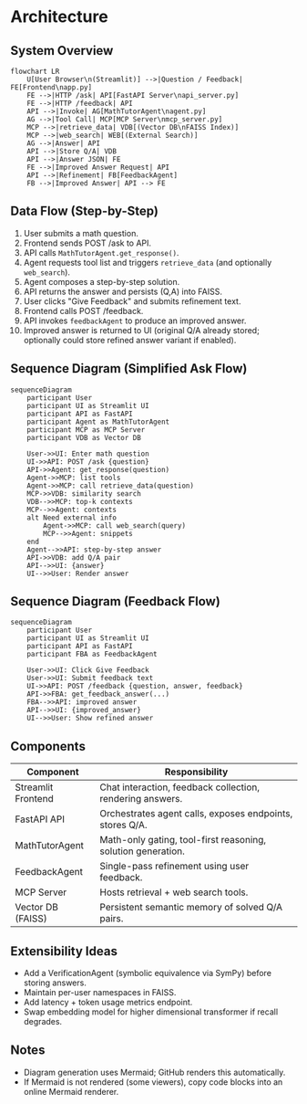 # Architecture

## System Overview
```mermaid
flowchart LR
    U[User Browser\n(Streamlit)] -->|Question / Feedback| FE[Frontend\napp.py]
    FE -->|HTTP /ask| API[FastAPI Server\napi_server.py]
    FE -->|HTTP /feedback| API
    API -->|Invoke| AG[MathTutorAgent\nagent.py]
    AG -->|Tool Call| MCP[MCP Server\nmcp_server.py]
    MCP -->|retrieve_data| VDB[(Vector DB\nFAISS Index)]
    MCP -->|web_search| WEB[(External Search)]
    AG -->|Answer| API
    API -->|Store Q/A| VDB
    API -->|Answer JSON| FE
    FE -->|Improved Answer Request| API
    API -->|Refinement| FB[FeedbackAgent]
    FB -->|Improved Answer| API --> FE
```

## Data Flow (Step-by-Step)
1. User submits a math question.
2. Frontend sends POST /ask to API.
3. API calls `MathTutorAgent.get_response()`.
4. Agent requests tool list and triggers `retrieve_data` (and optionally `web_search`).
5. Agent composes a step-by-step solution.
6. API returns the answer and persists (Q,A) into FAISS.
7. User clicks "Give Feedback" and submits refinement text.
8. Frontend calls POST /feedback.
9. API invokes `feedbackAgent` to produce an improved answer.
10. Improved answer is returned to UI (original Q/A already stored; optionally could store refined answer variant if enabled).

## Sequence Diagram (Simplified Ask Flow)
```mermaid
sequenceDiagram
    participant User
    participant UI as Streamlit UI
    participant API as FastAPI
    participant Agent as MathTutorAgent
    participant MCP as MCP Server
    participant VDB as Vector DB

    User->>UI: Enter math question
    UI->>API: POST /ask {question}
    API->>Agent: get_response(question)
    Agent->>MCP: list tools
    Agent->>MCP: call retrieve_data(question)
    MCP->>VDB: similarity search
    VDB-->>MCP: top-k contexts
    MCP-->>Agent: contexts
    alt Need external info
        Agent->>MCP: call web_search(query)
        MCP-->>Agent: snippets
    end
    Agent-->>API: step-by-step answer
    API->>VDB: add Q/A pair
    API-->>UI: {answer}
    UI-->>User: Render answer
```

## Sequence Diagram (Feedback Flow)
```mermaid
sequenceDiagram
    participant User
    participant UI as Streamlit UI
    participant API as FastAPI
    participant FBA as FeedbackAgent

    User->>UI: Click Give Feedback
    User->>UI: Submit feedback text
    UI->>API: POST /feedback {question, answer, feedback}
    API->>FBA: get_feedback_answer(...)
    FBA-->>API: improved answer
    API-->>UI: {improved_answer}
    UI-->>User: Show refined answer
```

## Components
| Component | Responsibility |
|-----------|----------------|
| Streamlit Frontend | Chat interaction, feedback collection, rendering answers. |
| FastAPI API | Orchestrates agent calls, exposes endpoints, stores Q/A. |
| MathTutorAgent | Math-only gating, tool-first reasoning, solution generation. |
| FeedbackAgent | Single-pass refinement using user feedback. |
| MCP Server | Hosts retrieval + web search tools. |
| Vector DB (FAISS) | Persistent semantic memory of solved Q/A pairs. |

## Extensibility Ideas
- Add a VerificationAgent (symbolic equivalence via SymPy) before storing answers.
- Maintain per-user namespaces in FAISS.
- Add latency + token usage metrics endpoint.
- Swap embedding model for higher dimensional transformer if recall degrades.

## Notes
- Diagram generation uses Mermaid; GitHub renders this automatically.
- If Mermaid is not rendered (some viewers), copy code blocks into an online Mermaid renderer.
